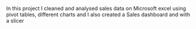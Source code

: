 In this project I cleaned and analysed sales data on Microsoft excel using pivot tables, different charts and I also created a Sales dashboard and with a slicer

